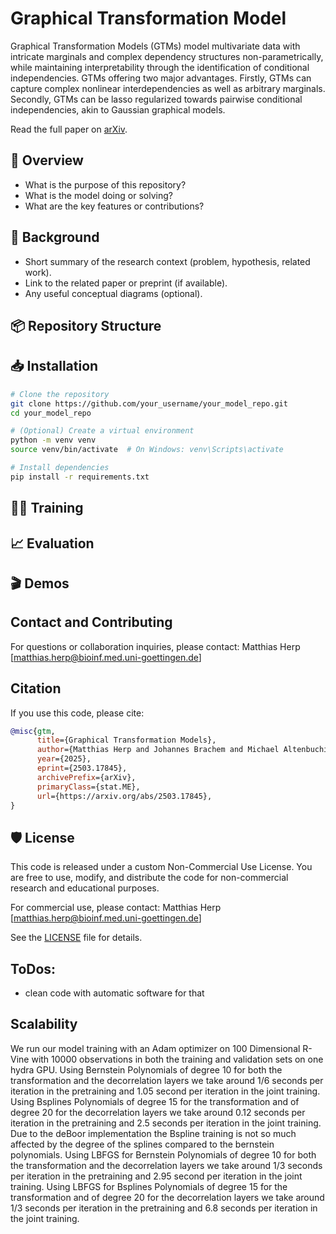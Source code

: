 # Graphical Transformation Model

Graphical Transformation Models (GTMs) model multivariate data with intricate marginals and complex dependency structures non-parametrically, while maintaining interpretability through the identification of conditional independencies. GTMs offering two major advantages. Firstly, GTMs can capture complex nonlinear interdependencies as well as arbitrary marginals. Secondly, GTMs can be lasso regularized towards pairwise conditional independencies, akin to Gaussian graphical models. 

Read the full paper on [arXiv](https://arxiv.org/abs/2503.17845).

## 🚀 Overview

- What is the purpose of this repository?
- What is the model doing or solving?
- What are the key features or contributions?

## 🧠 Background

- Short summary of the research context (problem, hypothesis, related work).
- Link to the related paper or preprint (if available).
- Any useful conceptual diagrams (optional).

## 📦 Repository Structure


## 📥 Installation

```bash
# Clone the repository
git clone https://github.com/your_username/your_model_repo.git
cd your_model_repo

# (Optional) Create a virtual environment
python -m venv venv
source venv/bin/activate  # On Windows: venv\Scripts\activate

# Install dependencies
pip install -r requirements.txt
```

## 🏋️‍♂️ Training

## 📈 Evaluation

## 🎬 Demos

## Contact and Contributing

For questions or collaboration inquiries, please contact: Matthias Herp [matthias.herp@bioinf.med.uni-goettingen.de]

## Citation

If you use this code, please cite:

```bibtex
@misc{gtm,
      title={Graphical Transformation Models}, 
      author={Matthias Herp and Johannes Brachem and Michael Altenbuchinger and Thomas Kneib},
      year={2025},
      eprint={2503.17845},
      archivePrefix={arXiv},
      primaryClass={stat.ME},
      url={https://arxiv.org/abs/2503.17845}, 
}
```

## 🛡️ License

This code is released under a custom Non-Commercial Use License. You are free to use, modify, and distribute the code for non-commercial research and educational purposes.

For commercial use, please contact: Matthias Herp [matthias.herp@bioinf.med.uni-goettingen.de]

See the [LICENSE](LICENSE) file for details.

## ToDos:
- clean code with automatic software for that

## Scalability

We run our model training with an Adam optimizer on 100 Dimensional R-Vine with 10000 observations in both the training and validation sets on one hydra GPU.
Using Bernstein Polynomials of degree 10 for both the transformation and the decorrelation layers we take around 1/6 seconds per iteration in the pretraining and 1.05 second per iteration in the joint training.
Using Bsplines Polynomials of degree 15 for the transformation and of degree 20 for the decorrelation layers we take around 0.12 seconds per iteration in the pretraining and 2.5 seconds per iteration in the joint training. 
Due to the deBoor implementation the Bspline training is not so much affected by the degree of the splines compared to the bernstein polynomials.
Using LBFGS for Bernstein Polynomials of degree 10 for both the transformation and the decorrelation layers we take around 1/3 seconds per iteration in the pretraining and 2.95 second per iteration in the joint training.
Using LBFGS for Bsplines Polynomials of degree 15 for the transformation and of degree 20 for the decorrelation layers we take around 1/3 seconds per iteration in the pretraining and 6.8 seconds per iteration in the joint training. 